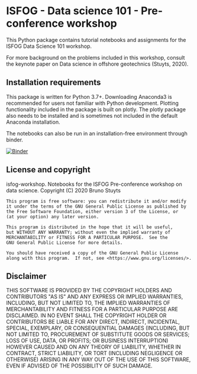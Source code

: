 ISFOG - Data science 101 - Pre-conference workshop
========================================================

This Python package contains tutorial notebooks and assignments for the ISFOG Data Science 101 workshop.

For more background on the problems included in this workshop, consult the keynote paper on Data science in offshore geotechnics (Stuyts, 2020).

Installation requirements
-------------------------

This package is written for Python 3.7+. Downloading Anaconda3 is recommended for users not familiar with Python development. Plotting functionality included in the package is built on plotly. The plotly package also needs to be installed and is sometimes not included in the default Anaconda installation.

The notebooks can also be run in an installation-free environment through binder.

[![Binder](https://mybinder.org/badge_logo.svg)](https://mybinder.org/v2/gh/snakesonabrain/isfog-workshop/main)


License and copyright
-----------------------

isfog-workshop. Notebooks for the ISFOG Pre-conference workshop on data science.
    Copyright (C) 2020  Bruno Stuyts

    This program is free software: you can redistribute it and/or modify
    it under the terms of the GNU General Public License as published by
    the Free Software Foundation, either version 3 of the License, or
    (at your option) any later version.

    This program is distributed in the hope that it will be useful,
    but WITHOUT ANY WARRANTY; without even the implied warranty of
    MERCHANTABILITY or FITNESS FOR A PARTICULAR PURPOSE.  See the
    GNU General Public License for more details.

    You should have received a copy of the GNU General Public License
    along with this program.  If not, see <https://www.gnu.org/licenses/>.


Disclaimer
-------------

THIS SOFTWARE IS PROVIDED BY THE COPYRIGHT HOLDERS AND CONTRIBUTORS "AS IS" AND ANY EXPRESS OR IMPLIED WARRANTIES, INCLUDING, BUT NOT LIMITED TO, THE IMPLIED WARRANTIES OF MERCHANTABILITY AND FITNESS FOR A PARTICULAR PURPOSE ARE DISCLAIMED. IN NO EVENT SHALL THE COPYRIGHT HOLDER OR CONTRIBUTORS BE LIABLE FOR ANY DIRECT, INDIRECT, INCIDENTAL, SPECIAL, EXEMPLARY, OR CONSEQUENTIAL DAMAGES (INCLUDING, BUT NOT LIMITED TO, PROCUREMENT OF SUBSTITUTE GOODS OR SERVICES; LOSS OF USE, DATA, OR PROFITS; OR BUSINESS INTERRUPTION) HOWEVER CAUSED AND ON ANY THEORY OF LIABILITY, WHETHER IN CONTRACT, STRICT LIABILITY, OR TORT (INCLUDING NEGLIGENCE OR OTHERWISE) ARISING IN ANY WAY OUT OF THE USE OF THIS SOFTWARE, EVEN IF ADVISED OF THE POSSIBILITY OF SUCH DAMAGE.
